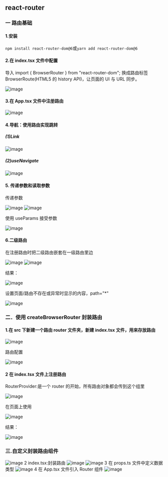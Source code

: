 ## react-router

### 一 路由基础

#### 1.安装

`npm install react-router-dom@6`或`yarn add react-router-dom@6 `

#### 2.在 index.tsx 文件中配置

导入 import { BrowserRouter } from "react-router-dom";
换成路由标签<BrowserRouter>
BrowserRoute(HTML5 的 history API)，让页面的 UI 与 URL 同步。

![image](https://github.com/chenmeiling12/StudyNotes/assets/108569295/1bf1f304-aeca-4ec1-a679-8a71b1975286)

#### 3.在 App.tsx 文件中注册路由

![image](https://github.com/chenmeiling12/StudyNotes/assets/108569295/f369c013-013c-45d1-90ee-3201af21e56c)

#### 4.导航：使用路由实现跳转

##### (1)Link

![image](https://github.com/chenmeiling12/StudyNotes/assets/108569295/4f6c0dce-2d00-4d89-a1b9-1a66a22baa3b)

##### (2)useNavigate

![image](https://github.com/chenmeiling12/StudyNotes/assets/108569295/5df19982-5c54-4ef5-8e1e-a20bc05ce4e5)

#### 5. 传递参数和读取参数

传递参数

![image](https://github.com/chenmeiling12/StudyNotes/assets/108569295/790121ee-1543-4b44-a5ee-480157d48ccb)
![image](https://github.com/chenmeiling12/StudyNotes/assets/108569295/2c1a75b1-3192-4508-8063-c0b375d0b602)

使用 useParams 接受参数

![image](https://github.com/chenmeiling12/StudyNotes/assets/108569295/1674d5cc-b10f-4ecb-aefb-9b262675993c)

#### 6.二级路由

在注册路由时把二级路由嵌套在一级路由里边

![image](https://github.com/chenmeiling12/StudyNotes/assets/108569295/cefb6c1a-8b79-4bcf-9c98-e02f2d26d801)
![image](https://github.com/chenmeiling12/StudyNotes/assets/108569295/819b32ee-fd8e-4840-8d11-680bb8599707)

结果：

![image](https://github.com/chenmeiling12/StudyNotes/assets/108569295/d08f0269-97c3-41ac-8acd-3cad25076106)

设置页面/路由不存在或异常时显示的内容，path="\*"

![image](https://github.com/chenmeiling12/StudyNotes/assets/108569295/e7a22f62-025c-4067-b364-7de89b0cbd0a)

### 二．使用 createBrowserRouter 封装路由

#### 1.在 src 下新建一个路由 router 文件夹，新建 index.tsx 文件，用来存放路由

![image](https://github.com/chenmeiling12/StudyNotes/assets/108569295/caed065f-8a31-42dd-ba19-c0195b95278c)

路由配置

![image](https://github.com/chenmeiling12/StudyNotes/assets/108569295/3c198cde-5fc9-497b-86f3-6e687bf78a61)

#### 2 在 index.tsx 文件上注册路由

RouterProvider:是一个 router 的开始，所有路由对象都会传到这个组里

![image](https://github.com/chenmeiling12/StudyNotes/assets/108569295/3cee20ff-1008-4d2f-b31c-08fe99040019)

在页面上使用

![image](https://github.com/chenmeiling12/StudyNotes/assets/108569295/12e63342-08ee-4adb-a42f-06ea27ce14f0)

结果：

![image](https://github.com/chenmeiling12/StudyNotes/assets/108569295/ca23b3c0-13f6-4d25-b87f-152fb9cac607)

### 三.自定义封装路由组件

![image](https://github.com/chenmeiling12/StudyNotes/assets/108569295/46d79689-d40f-4cb3-8650-e52d9f8122ce)
2 index.tsx:封装路由
![image](https://github.com/chenmeiling12/StudyNotes/assets/108569295/efd9c5d6-cded-45d9-b091-a99180e85cfc)
![image](https://github.com/chenmeiling12/StudyNotes/assets/108569295/1dee7e59-b642-4148-9154-288ab36de515)
3 在 props.ts 文件中定义数据类型
![image](https://github.com/chenmeiling12/StudyNotes/assets/108569295/5416b2a9-d203-4523-bbf3-9754852b8119)
4 在 App.tsx 文件引入 Router 组件
![image](https://github.com/chenmeiling12/StudyNotes/assets/108569295/4f660678-a10c-4241-bc0a-0c2d319055bd)
